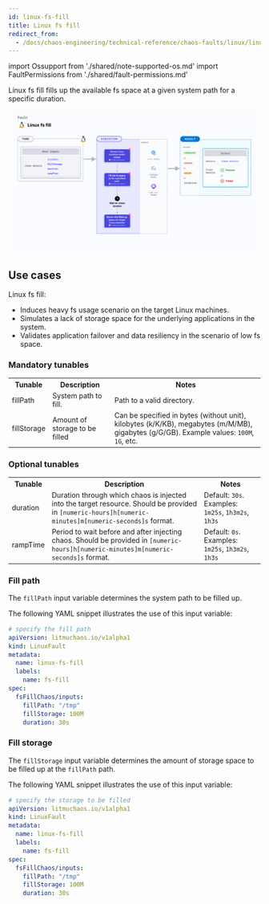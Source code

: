 ```yaml
---
id: linux-fs-fill
title: Linux fs fill
redirect_from:
  - /docs/chaos-engineering/technical-reference/chaos-faults/linux/linux-fs-fill
---
```


import Ossupport from './shared/note-supported-os.md'
import FaultPermissions from './shared/fault-permissions.md'


Linux fs fill fills up the available fs space at a given system path for a specific duration.

![Linux fs fill](./static/images/linux-fs-fill.png)

## Use cases
Linux fs fill:
- Induces heavy fs usage scenario on the target Linux machines.
- Simulates a lack of storage space for the underlying applications in the system.
- Validates application failover and data resiliency in the scenario of low fs space.

<Ossupport />

<FaultPermissions />

### Mandatory tunables
<table>
  <tr>
    <th> Tunable </th>
    <th> Description </th>
    <th> Notes </th>
  </tr>
  <tr>
    <td> fillPath </td>
    <td> System path to fill. </td>
    <td> Path to a valid directory. </td>
  </tr>
  <tr>
    <td> fillStorage </td>
    <td> Amount of storage to be filled </td>
    <td> Can be specified in bytes (without unit), kilobytes (k/K/KB), megabytes (m/M/MB), gigabytes (g/G/GB). Example values: <code>100M</code>, <code>1G</code>, etc.</td>
  </tr>
</table>

### Optional tunables
<table>
  <tr>
    <th> Tunable </th>
    <th> Description </th>
    <th> Notes </th>
  </tr>
  <tr>
    <td> duration </td>
    <td> Duration through which chaos is injected into the target resource. Should be provided in <code>[numeric-hours]h[numeric-minutes]m[numeric-seconds]s</code> format. </td>
    <td> Default: <code>30s</code>. Examples: <code>1m25s</code>, <code>1h3m2s</code>, <code>1h3s</code> </td>
  </tr>
  <tr>
    <td> rampTime </td>
    <td> Period to wait before and after injecting chaos. Should be provided in <code>[numeric-hours]h[numeric-minutes]m[numeric-seconds]s</code> format. </td>
    <td> Default: <code>0s</code>. Examples: <code>1m25s</code>, <code>1h3m2s</code>, <code>1h3s</code> </td>
  </tr>
</table>

### Fill path

The `fillPath` input variable determines the system path to be filled up.

The following YAML snippet illustrates the use of this input variable:

[embedmd]:# (./static/manifests/linux-fs-fill/fill-path.yaml yaml)
```yaml
# specify the fill path
apiVersion: litmuchaos.io/v1alpha1
kind: LinuxFault
metadata:
  name: linux-fs-fill
  labels:
    name: fs-fill
spec:
  fsFillChaos/inputs:
    fillPath: "/tmp"
    fillStorage: 100M
    duration: 30s
```

### Fill storage

The `fillStorage` input variable determines the amount of storage space to be filled up at the `fillPath` path.

The following YAML snippet illustrates the use of this input variable:

[embedmd]:# (./static/manifests/linux-fs-fill/fill-storage.yaml yaml)
```yaml
# specify the storage to be filled
apiVersion: litmuchaos.io/v1alpha1
kind: LinuxFault
metadata:
  name: linux-fs-fill
  labels:
    name: fs-fill
spec:
  fsFillChaos/inputs:
    fillPath: "/tmp"
    fillStorage: 100M
    duration: 30s
```